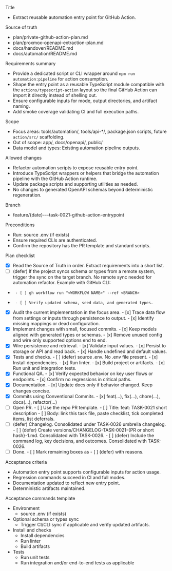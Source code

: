 Title
- Extract reusable automation entry point for GitHub Action.

Source of truth
- plan/private-github-action-plan.md
- plan/proxmox-openapi-extraction-plan.md
- docs/handover/README.md
- docs/automation/README.md

Requirements summary
- Provide a dedicated script or CLI wrapper around `npm run automation:pipeline` for action consumption.
- Shape the entry point as a reusable TypeScript module compatible with the `actions/typescript-action` layout so
  the final GitHub Action can import it directly instead of shelling out.
- Ensure configurable inputs for mode, output directories, and artifact naming.
- Add smoke coverage validating CI and full execution paths.

Scope
- Focus areas: tools/automation/, tools/api-*/, package.json scripts, future `action/src/` scaffolding.
- Out of scope: app/, docs/openapi/, public/
- Data model and types: Existing automation pipeline outputs.

Allowed changes
- Refactor automation scripts to expose reusable entry point.
- Introduce TypeScript wrappers or helpers that bridge the automation pipeline with the GitHub Action runtime.
- Update package scripts and supporting utilities as needed.
- No changes to generated OpenAPI schemas beyond deterministic regeneration.

Branch
- feature/{date}---task-0021-github-action-entrypoint

Preconditions
- Run: source .env (if exists)
- Ensure required CLIs are authenticated.
- Confirm the repository has the PR template and standard scripts.

Plan checklist
- [x] Read the Source of Truth in order. Extract requirements into a short list.
- [ ] (defer) If the project syncs schema or types from a remote system, trigger the sync on the target branch. No remote sync needed for automation refactor.
      Example with GitHub CLI:
-      - [ ] gh workflow run "<WORKFLOW NAME>" --ref <BRANCH>
-      - [ ] Verify updated schema, seed data, and generated types.
- [x] Audit the current implementation in the focus area.
      - [x] Trace data flow from settings or inputs through persistence to output.
      - [x] Identify missing mappings or dead configuration.
- [x] Implement changes with small, focused commits.
      - [x] Keep models aligned with generated types or schemas.
      - [x] Remove unused config and wire only supported options end to end.
- [x] Wire persistence and retrieval.
      - [x] Validate input values.
      - [x] Persist to storage or API and read back.
      - [x] Handle undefined and default values.
- [x] Tests and checks.
      - [ ] (defer) source .env. No .env file present.
      - [x] Install dependencies.
      - [x] Run linter.
      - [x] Build project or artifacts.
      - [x] Run unit and integration tests.
- [x] Functional QA.
      - [x] Verify expected behavior on key user flows or endpoints.
      - [x] Confirm no regressions in critical paths.
- [x] Documentation.
      - [x] Update docs only if behavior changed. Keep changes concise.
- [x] Commits using Conventional Commits.
      - [x] feat(...), fix(...), chore(...), docs(...), refactor(...)
- [ ] Open PR.
      - [ ] Use the repo PR template.
      - [ ] Title: feat: TASK-0021 short description
      - [ ] Body: link this task file, paste checklist, tick completed items, list deferrals.
- [ ] (defer) Changelog. Consolidated under TASK-0026 umbrella changelog.
      - [ ] (defer) Create versions/CHANGELOG-TASK-0021-{PR or short hash}-1.md. Consolidated with TASK-0026.
      - [ ] (defer) Include the command log, key decisions, and outcomes. Consolidated with TASK-0026.
- [ ] Done.
      - [ ] Mark remaining boxes as - [ ] (defer) with reasons.

Acceptance criteria
- Automation entry point supports configurable inputs for action usage.
- Regression commands succeed in CI and full modes.
- Documentation updated to reflect new entry point.
- Deterministic artifacts maintained.

Acceptance commands template
- Environment
  - source .env (if exists)
- Optional schema or types sync
  - Trigger CI/CLI sync if applicable and verify updated artifacts.
- Install and checks
  - Install dependencies
  - Run linter
  - Build artifacts
- Tests
  - Run unit tests
  - Run integration and/or end-to-end tests as applicable

